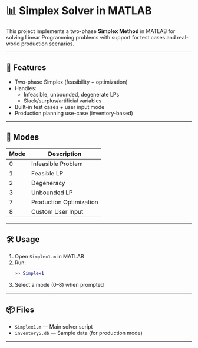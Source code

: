 # 📊 Simplex Solver in MATLAB

This project implements a two-phase **Simplex Method** in MATLAB for solving Linear Programming problems with support for test cases and real-world production scenarios.

---

## 🚀 Features

- Two-phase Simplex (feasibility + optimization)
- Handles:
  - Infeasible, unbounded, degenerate LPs
  - Slack/surplus/artificial variables
- Built-in test cases + user input mode
- Production planning use-case (inventory-based)

---

## 🧪 Modes

| Mode | Description              |
|------|--------------------------|
| 0    | Infeasible Problem       |
| 1    | Feasible LP              |
| 2    | Degeneracy               |
| 3    | Unbounded LP             |
| 7    | Production Optimization  |
| 8    | Custom User Input        |

---

## 🛠 Usage

1. Open `Simplex1.m` in MATLAB  
2. Run:
   ```matlab
   >> Simplex1
   ```
3. Select a mode (0–8) when prompted

---

## 📦 Files

- `Simplex1.m` — Main solver script  
- `inventory5.db` — Sample data (for production mode)

---
